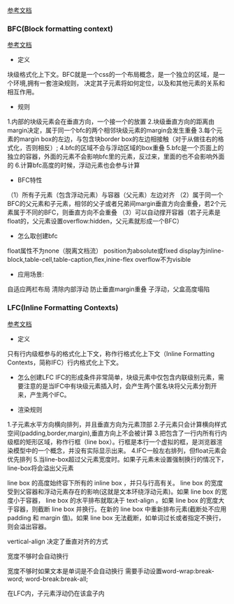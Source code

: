 
[参考文档](https://juejin.im/post/5ea45801e51d4546d4399055#heading-21)
### BFC(Block formatting context)
[参考文档](https://blog.csdn.net/qq_43004614/article/details/90691509)

- 定义

块级格式化上下文。BFC就是一个css的一个布局概念，是一个独立的区域，是一个环境,拥有一套渲染规则，
决定其子元素将如何定位，以及和其他元素的关系和相互作用。

- 规则

1.内部的块级元素会在垂直方向，一个接一个的放置
2.块级垂直方向的距离由margin决定，属于同一个bfc的两个相邻块级元素的margin会发生重叠
3.每个元素的margin box的左边，与包含块border box的左边相接触（对于从做往右的格式化，否则相反）;
4.bfc的区域不会与浮动区域的box重叠
5.bfc是一个页面上的独立的容器，外面的元素不会影响bfc里的元素，反过来，里面的也不会影响外面的
6.计算bfc高度的时候，浮动元素也会参与计算

- BFC特性

（1）所有子元素（包含浮动元素）与容器（父元素）左边对齐
（2）属于同一个BFC的父元素和子元素，相邻的父子或者兄弟间margin垂直方向会重叠，若2个元素属于不同的BFC，则垂直方向不会重叠
（3）可以自动撑开容器（若子元素是float的，父元素设置overflow:hidden，父元素就形成一个BFC）

- 怎么取创建bfc

float属性不为none（脱离文档流）
position为absolute或fixed
display为inline-block,table-cell,table-caption,flex,inine-flex
overflow不为visible


- 应用场景:

自适应两栏布局
清除内部浮动 
防止垂直margin重叠
子浮动，父盒高度塌陷


### LFC(Inline Formatting Contexts)
[参考文档](https://blog.csdn.net/ixygj197875/article/details/79344472?depth_1-utm_source=distribute.pc_relevant.none-task&utm_source=distribute.pc_relevant.none-task)
- 定义

只有行内级框参与的格式化上下文，称作行格式化上下文（Inline Formatting Contexts，简称IFC）行内格式化上下文。

- 怎么创建LFC
IFC的形成条件非常简单，块级元素中仅包含内联级别元素，需要注意的是当IFC中有块级元素插入时，会产生两个匿名块将父元素分割开来，产生两个IFC。


- 渲染规则

1.子元素水平方向横向排列，并且垂直方向为元素顶部
2.子元素只会计算横向样式空间(padding,border,margin),垂直方向上不会被计算
3.把包含了一行内所有行内级框的矩形区域，称作行框（line box）。行框是本行一个虚拟的框，是浏览器渲染模型中的一个概念，并没有实际显示出来。
4.IFC一般左右排列，但float元素会优先排列
5.当line-box超过父元素宽度时。如果子元素未设置强制换行的情况下，line-box将会溢出父元素


line box 的高度始终容下所有的 inline box ，并只与行高有关。
line box 的宽度受到父容器和浮动元素存在的影响(这就是文本环绕浮动元素)。如果 line box 的宽度小于容器， line box 的水平排布就取决于 text-align 。如果 line box 的宽度大于容器，则截断 line box 并换行。在新的 line box 中重新排布元素(截断处不应用 padding 和 margin 值)。如果 line box 无法截断，如单词过长或者指定不换行，则会溢出容器。

vertical-align 决定了垂直对齐的方式

宽度不够时会自动换行

宽度不够时如果文本是单词是不会自动换行 
需要手动设置word-wrap:break-word;
word-break:break-all;


在LFC内，子元素浮动仍在该盒子内